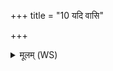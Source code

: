 +++
title = "10 यदि वासि"

+++
<details><summary>मूलम् (WS)</summary>

यदि वासि त्रैककुदं यदि यामुनमुच्यसे ।  
उभे ते भद्रे नाम्नी ताभ्यां नः पाह्याञ्जन ॥ १० ॥
</details>